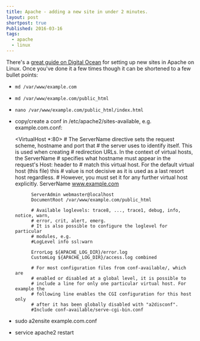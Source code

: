 ```yaml
---
title: Apache - adding a new site in under 2 minutes.
layout: post
shortpost: true
Published: 2016-03-16
tags:
  - apache
  - linux
---
```

There's a [great guide on Digital Ocean](https://www.digitalocean.com/community/tutorials/how-to-configure-the-apache-web-server-on-an-ubuntu-or-debian-vps) for setting up new sites in Apache on Linux. Once you've done it a few times though it can be shortened to a few bullet points:

- `md /var/www/example.com`
- `md /var/www/example.com/public_html`
- `nano /var/www/example.com/public_html/index.html`
- copy/create a conf in /etc/apache2/sites-available, e.g. example.com.conf:



    <VirtualHost *:80>
            # The ServerName directive sets the request scheme, hostname and port that
            # the server uses to identify itself. This is used when creating
            # redirection URLs. In the context of virtual hosts, the ServerName
            # specifies what hostname must appear in the request's Host: header to
            # match this virtual host. For the default virtual host (this file) this
            # value is not decisive as it is used as a last resort host regardless.
            # However, you must set it for any further virtual host explicitly.
            ServerName www.example.com

            ServerAdmin webmaster@localhost
            DocumentRoot /var/www/example.com/public_html

            # Available loglevels: trace8, ..., trace1, debug, info, notice, warn,
            # error, crit, alert, emerg.
            # It is also possible to configure the loglevel for particular
            # modules, e.g.
            #LogLevel info ssl:warn

            ErrorLog ${APACHE_LOG_DIR}/error.log
            CustomLog ${APACHE_LOG_DIR}/access.log combined

            # For most configuration files from conf-available/, which are
            # enabled or disabled at a global level, it is possible to
            # include a line for only one particular virtual host. For example the
            # following line enables the CGI configuration for this host only
            # after it has been globally disabled with "a2disconf".
            #Include conf-available/serve-cgi-bin.conf
    </VirtualHost>


- sudo a2ensite example.com.conf
- service apache2 restart